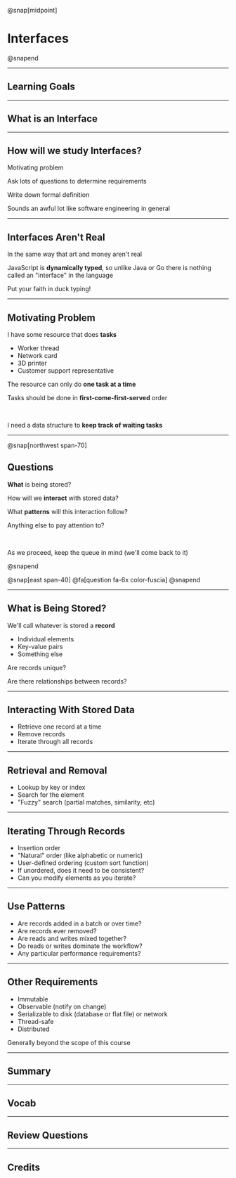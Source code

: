 @snap[midpoint]
# Interfaces
@snapend

---

## Learning Goals

---

## What is an Interface

---

## How will we study Interfaces?

Motivating problem

Ask lots of questions to determine requirements

Write down formal definition

<p class="small">Sounds an awful lot like software engineering in general</p>

---

## Interfaces Aren't Real

In the same way that art and money aren't real

JavaScript is **dynamically typed**, so unlike Java or Go there is nothing called an "interface" in the language

Put your faith in duck typing!

---

## Motivating Problem

I have some resource that does **tasks**

<ul class="small">
<li>Worker thread</li>
<li>Network card</li>
<li>3D printer</li>
<li>Customer support representative</li>
</ul>

The resource can only do **one task at a time**

Tasks should be done in **first-come-first-served** order

<br>

I need a data structure to **keep track of waiting tasks**

---

@snap[northwest span-70]
## Questions

**What** is being stored?

How will we **interact** with stored data?

What **patterns** will this interaction follow?

Anything else to pay attention to?

<br>

As we proceed, keep the queue in mind (we'll come back to it)

@snapend

@snap[east span-40]
@fa[question fa-6x color-fuscia]
@snapend

---

## What is Being Stored?

We'll call whatever is stored a **record**

- Individual elements
- Key-value pairs
- Something else

Are records unique?

Are there relationships between records?

---

## Interacting With Stored Data

- Retrieve one record at a time
- Remove records
- Iterate through all records

---

## Retrieval and Removal

- Lookup by key or index
- Search for the element
- "Fuzzy" search (partial matches, similarity, etc)

---

## Iterating Through Records

- Insertion order
- "Natural" order (like alphabetic or numeric)
- User-defined ordering (custom sort function)
- If unordered, does it need to be consistent?
- Can you modify elements as you iterate?

---

## Use Patterns

- Are records added in a batch or over time?
- Are records ever removed?
- Are reads and writes mixed together?
- Do reads or writes dominate the workflow?
- Any particular performance requirements?

---

## Other Requirements

- Immutable
- Observable (notify on change)
- Serializable to disk (database or flat file) or network
- Thread-safe
- Distributed

Generally beyond the scope of this course

---


## Summary

---

## Vocab

---

## Review Questions

---

## Credits